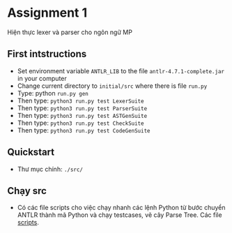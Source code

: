 # Assignment 1
Hiện thực lexer và parser cho ngôn ngữ MP

## First intstructions

+ Set environment variable `ANTLR_LIB` to the file `antlr-4.7.1-complete.jar` in your computer
+ Change current directory to `initial/src` where there is file `run.py`
+ Type: python `run.py gen`
+ Then type: `python3 run.py test LexerSuite`
+ Then type: `python3 run.py test ParserSuite`
+ Then type: `python3 run.py test ASTGenSuite`
+ Then type: `python3 run.py test CheckSuite`
+ Then type: `python3 run.py test CodeGenSuite`



## Quickstart
+ Thư mục chính: `./src/`

## Chạy src

+ Có các file scripts cho việc chạy nhanh các lệnh Python từ bước chuyển ANTLR thành mã Python và chạy testcases, vẽ cây Parse Tree. Các file [scripts]("./src/scripts/README.md").